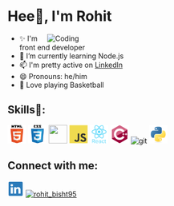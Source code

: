 # Hee👋, I'm Rohit

<img align="right" alt="Coding" width="425" src="https://cdn.dribbble.com/users/1162077/screenshots/3848914/programmer.gif">

- ✨ I'm front end developer
- 🌱 I’m currently learning Node.js
- 📫 I'm pretty active on <a href="https://www.linkedin.com/in/rohit-singh-bisht-5b672b1ba/">Linkedln</a>
- 😄 Pronouns: he/him
- 🏀 Love playing Basketball

## Skills🍳:

<img height="37" width="37" src="https://raw.githubusercontent.com/devicons/devicon/master/icons/html5/html5-original-wordmark.svg"> <img height="37" width="37" src="https://raw.githubusercontent.com/devicons/devicon/master/icons/css3/css3-original-wordmark.svg"> <img height="37" width="37" src="https://getbootstrap.com/docs/5.1/assets/brand/bootstrap-logo.svg"> <img height="37" width="37" src="https://raw.githubusercontent.com/devicons/devicon/master/icons/javascript/javascript-original.svg"> <img src="https://raw.githubusercontent.com/devicons/devicon/master/icons/react/react-original-wordmark.svg" alt="react" width="37" height="37"/> <img src="https://raw.githubusercontent.com/devicons/devicon/master/icons/cplusplus/cplusplus-original.svg" alt="cplusplus" width="37" height="37"/> <img src="https://www.vectorlogo.zone/logos/git-scm/git-scm-icon.svg" alt="git" width="37" height="37"/> <img height="37" width="37" src="https://raw.githubusercontent.com/devicons/devicon/master/icons/python/python-original.svg">


## Connect with me:

<a href="https://www.linkedin.com/in/rohit-singh-bisht-5b672b1ba/" target="_blank"><img height="32" width="32" src="Linkedin Icon2.svg" /></a>
<a href="https://www.instagram.com/rohit_bisht95/" target="blank"><img src="https://raw.githubusercontent.com/rahuldkjain/github-profile-readme-generator/master/src/images/icons/Social/instagram.svg" alt="rohit_bisht95" height="32" width="32" /></a>
